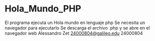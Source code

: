 # Hola_Mundo_PHP
 El programa ejecuta un Hola mundo en lenguaje php
Se necesita un navegador para ejecutarlo 
Se descarga el archivo .php y se abre en el navegador web
Alessandro Zet 24000804@galileo.edu 24000804
